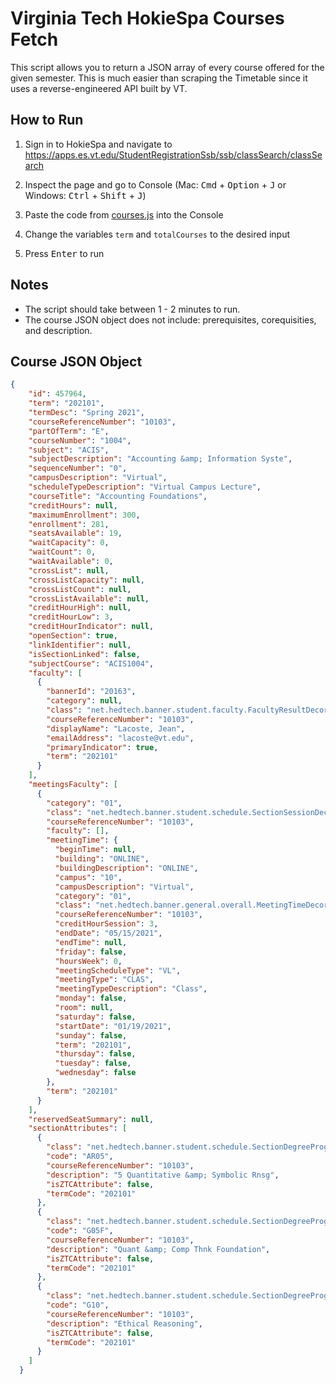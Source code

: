 # Virginia Tech HokieSpa Courses Fetch
This script allows you to return a JSON array of every course offered for the given semester. This is much easier than scraping the Timetable since it uses a reverse-engineered API built by VT. <br/>

## How to Run
1. Sign in to HokieSpa and navigate to https://apps.es.vt.edu/StudentRegistrationSsb/ssb/classSearch/classSearch <br/>

1. Inspect the page and go to Console (Mac: <kbd>Cmd</kbd> + <kbd>Option</kbd> + <kbd>J</kbd> or Windows: <kbd>Ctrl</kbd> + <kbd>Shift</kbd> + <kbd>J</kbd>)<br/>

1. Paste the code from [courses.js](courses.js) into the Console <br/>

1. Change the variables `term` and `totalCourses` to the desired input <br/>

1. Press <kbd>Enter</kbd> to run <br/>

## Notes
* The script should take between 1 - 2 minutes to run.
* The course JSON object does not include: prerequisites, corequisities, and description.

## Course JSON Object
```json
{
    "id": 457964,
    "term": "202101",
    "termDesc": "Spring 2021",
    "courseReferenceNumber": "10103",
    "partOfTerm": "E",
    "courseNumber": "1004",
    "subject": "ACIS",
    "subjectDescription": "Accounting &amp; Information Syste",
    "sequenceNumber": "0",
    "campusDescription": "Virtual",
    "scheduleTypeDescription": "Virtual Campus Lecture",
    "courseTitle": "Accounting Foundations",
    "creditHours": null,
    "maximumEnrollment": 300,
    "enrollment": 281,
    "seatsAvailable": 19,
    "waitCapacity": 0,
    "waitCount": 0,
    "waitAvailable": 0,
    "crossList": null,
    "crossListCapacity": null,
    "crossListCount": null,
    "crossListAvailable": null,
    "creditHourHigh": null,
    "creditHourLow": 3,
    "creditHourIndicator": null,
    "openSection": true,
    "linkIdentifier": null,
    "isSectionLinked": false,
    "subjectCourse": "ACIS1004",
    "faculty": [
      {
        "bannerId": "20163",
        "category": null,
        "class": "net.hedtech.banner.student.faculty.FacultyResultDecorator",
        "courseReferenceNumber": "10103",
        "displayName": "Lacoste, Jean",
        "emailAddress": "lacoste@vt.edu",
        "primaryIndicator": true,
        "term": "202101"
      }
    ],
    "meetingsFaculty": [
      {
        "category": "01",
        "class": "net.hedtech.banner.student.schedule.SectionSessionDecorator",
        "courseReferenceNumber": "10103",
        "faculty": [],
        "meetingTime": {
          "beginTime": null,
          "building": "ONLINE",
          "buildingDescription": "ONLINE",
          "campus": "10",
          "campusDescription": "Virtual",
          "category": "01",
          "class": "net.hedtech.banner.general.overall.MeetingTimeDecorator",
          "courseReferenceNumber": "10103",
          "creditHourSession": 3,
          "endDate": "05/15/2021",
          "endTime": null,
          "friday": false,
          "hoursWeek": 0,
          "meetingScheduleType": "VL",
          "meetingType": "CLAS",
          "meetingTypeDescription": "Class",
          "monday": false,
          "room": null,
          "saturday": false,
          "startDate": "01/19/2021",
          "sunday": false,
          "term": "202101",
          "thursday": false,
          "tuesday": false,
          "wednesday": false
        },
        "term": "202101"
      }
    ],
    "reservedSeatSummary": null,
    "sectionAttributes": [
      {
        "class": "net.hedtech.banner.student.schedule.SectionDegreeProgramAttributeDecorator",
        "code": "AR05",
        "courseReferenceNumber": "10103",
        "description": "5 Quantitative &amp; Symbolic Rnsg",
        "isZTCAttribute": false,
        "termCode": "202101"
      },
      {
        "class": "net.hedtech.banner.student.schedule.SectionDegreeProgramAttributeDecorator",
        "code": "G05F",
        "courseReferenceNumber": "10103",
        "description": "Quant &amp; Comp Thnk Foundation",
        "isZTCAttribute": false,
        "termCode": "202101"
      },
      {
        "class": "net.hedtech.banner.student.schedule.SectionDegreeProgramAttributeDecorator",
        "code": "G10",
        "courseReferenceNumber": "10103",
        "description": "Ethical Reasoning",
        "isZTCAttribute": false,
        "termCode": "202101"
      }
    ]
  }
  ```



